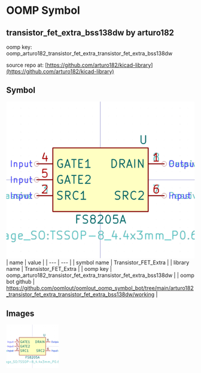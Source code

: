 # OOMP Symbol  
## transistor_fet_extra_bss138dw  by arturo182  
  
oomp key: oomp_arturo182_transistor_fet_extra_transistor_fet_extra_bss138dw  
  
source repo at: [https://github.com/arturo182/kicad-library](https://github.com/arturo182/kicad-library)  
## Symbol  
  
[![working.png](working_600.png)](working.png)  
| name | value | 
| --- | --- | 
| symbol name | Transistor_FET_Extra | 
| library name | Transistor_FET_Extra | 
| oomp key | oomp_arturo182_transistor_fet_extra_transistor_fet_extra_bss138dw | 
| oomp bot github | https://github.com/oomlout/oomlout_oomp_symbol_bot/tree/main/arturo182_transistor_fet_extra_transistor_fet_extra_bss138dw/working | 
## Images  
  
[![working.png](working_140.png)](working.png)  
